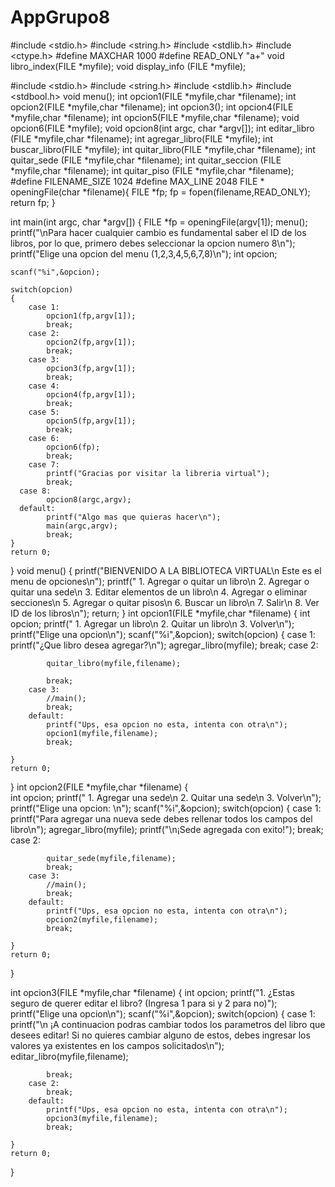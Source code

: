 # AppGrupo8
#include <stdio.h>
#include <string.h>
#include <stdlib.h>
#include <ctype.h>
#define MAXCHAR 1000
#define READ_ONLY "a+"
void libro_index(FILE *myfile);
void display_info (FILE *myfile);

#include <stdio.h>
#include <string.h>
#include <stdlib.h>
#include <stdbool.h>
void menu();
int opcion1(FILE *myfile,char *filename);
int opcion2(FILE *myfile,char *filename);
int opcion3();
int opcion4(FILE *myfile,char *filename);
int opcion5(FILE *myfile,char *filename);
void opcion6(FILE *myfile);
void opcion8(int argc, char *argv[]);
int editar_libro (FILE *myfile,char *filename);
int agregar_libro(FILE *myfile);
int buscar_libro(FILE *myfile);
int quitar_libro(FILE *myfile,char *filename);
int quitar_sede (FILE *myfile,char *filename);
int quitar_seccion (FILE *myfile,char *filename);
int quitar_piso (FILE *myfile,char *filename);
#define FILENAME_SIZE 1024
#define MAX_LINE 2048
FILE * openingFile(char *filename){
    FILE *fp;
    fp = fopen(filename,READ_ONLY);
    return fp;
}

int main(int argc, char *argv[])
{
    FILE *fp = openingFile(argv[1]);
    menu();
    printf("\nPara hacer cualquier cambio es fundamental saber el ID de los libros, por lo que, primero debes seleccionar la opcion numero 8\n");
    printf("Elige una opcion del menu (1,2,3,4,5,6,7,8)\n");
    int opcion; 

    scanf("%i",&opcion);

    switch(opcion)
    {
        case 1:
            opcion1(fp,argv[1]);
            break;
        case 2:
            opcion2(fp,argv[1]);
            break;
        case 3:
            opcion3(fp,argv[1]);
            break;
        case 4:
            opcion4(fp,argv[1]);
            break;
        case 5:
            opcion5(fp,argv[1]);
            break;
        case 6:
            opcion6(fp);
            break;
        case 7:
            printf("Gracias por visitar la libreria virtual");
            break;
      case 8:
            opcion8(argc,argv);
      default:
            printf("Algo mas que quieras hacer\n");
            main(argc,argv);
            break;
    }
    return 0;
}
void menu()
{
    printf("BIENVENIDO A LA BIBLIOTECA VIRTUAL\n Este es el menu de opciones\n");
    printf(" 1. Agregar o quitar un libro\n 2. Agregar o quitar una sede\n 3. Editar elementos de un libro\n 4. Agregar o eliminar secciones\n 5. Agregar o quitar pisos\n 6. Buscar un libro\n 7. Salir\n 8. Ver ID de los libros\n");
    return;
}
int opcion1(FILE *myfile,char *filename)
{
    int opcion;
    printf(" 1. Agregar un libro\n 2. Quitar un libro\n 3. Volver\n");
    printf("Elige una opcion\n");
    scanf("%i",&opcion);
    switch(opcion)
    {
        case 1:
            printf("¿Que libro desea agregar?\n");
            agregar_libro(myfile);
            break;
        case 2:
            
            quitar_libro(myfile,filename);

            break;
        case 3:
            //main();
            break;
        default:
            printf("Ups, esa opcion no esta, intenta con otra\n");
            opcion1(myfile,filename);
            break;

    }
    return 0;
}
int opcion2(FILE *myfile,char *filename)
{   
    int opcion;
    printf(" 1. Agregar una sede\n 2. Quitar una sede\n 3. Volver\n");
    printf("Elige una opcion: \n");
    scanf("%i",&opcion);
    switch(opcion)
    {
        case 1:
            printf("Para agregar una nueva sede debes rellenar todos los campos del libro\n");
            agregar_libro(myfile);
            printf("\n¡Sede agregada con exito!");
            break;
        case 2:
          
            quitar_sede(myfile,filename);
            break;
        case 3:
            //main();
            break;
        default:
            printf("Ups, esa opcion no esta, intenta con otra\n");
            opcion2(myfile,filename);
            break;

    }
    return 0;
}

int opcion3(FILE *myfile,char *filename)
{
    int opcion;
    printf("1. ¿Estas seguro de querer editar el libro? (Ingresa 1 para si y 2 para no)");
    printf("Elige una opcion\n");
    scanf("%i",&opcion);
    switch(opcion)
    {
        case 1:
            printf("\n ¡A continuacion podras cambiar todos los parametros del libro que desees editar! Si no quieres cambiar alguno de estos, debes ingresar los valores ya existentes en los campos solicitados\n");
            editar_libro(myfile,filename);
            
            
            break;
        case 2:
            break;
        default:
            printf("Ups, esa opcion no esta, intenta con otra\n");
            opcion3(myfile,filename);
            break;

    }
    return 0;
}
